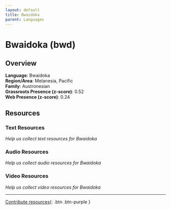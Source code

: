 ```yaml
---
layout: default
title: Bwaidoka
parent: Languages
---
```


# Bwaidoka (bwd)

## Overview

**Language**: Bwaidoka  
**Region/Area**: Melanesia, Pacific  
**Family**: Austronesian  
**Grassroots Presence (z-score)**: 0.52  
**Web Presence (z-score)**: 0.24  

## Resources

### Text Resources
*Help us collect text resources for Bwaidoka*

### Audio Resources
*Help us collect audio resources for Bwaidoka*

### Video Resources
*Help us collect video resources for Bwaidoka*

---

[Contribute resources](https://forms.office.com/e/1SfLJx3u1r){: .btn .btn-purple }
